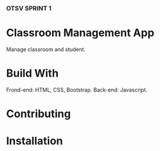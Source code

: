 ### OTSV SPRINT 1

# Classroom Management App

Manage classroom and student.

# Build With

Frond-end: HTML, CSS, Bootstrap.
Back-end: Javascript.

# Contributing

# Installation
